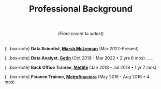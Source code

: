 <center>
<header><h1>Professional Background</h1>
</header>
<h6>(From recent to oldest)</h6>
</center>


{: .box-note}
**Data Scientist, [Marsh McLennan](https://www.marshmclennan.com)** (Mar 2022-Present)

{: .box-note}
**Data Analyst, [GetIn](https://getin.mx)** (Oct 2019 - Mar 2022 • 2 yrs 6 mos) <span style="font-size: .15rem">this should be small</span>

{: .box-note}
**Back Office Trainee, [Metlife](https://www.metlife.com)** (Jan 2018 - Jul 2019 • 1 yr 7 mos)

{: .box-note}
**Finance Trainee, [Metrofinaciera](https://metrofinanciera.com.mx)** (May 2016 - Aug 2016 • 4 mos)